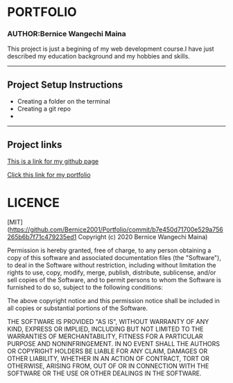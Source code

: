 # PORTFOLIO
### AUTHOR:Bernice Wangechi Maina
This project is just a begining of my web development course.I have just described my education background and my hobbies and skills.
*****
## Project Setup Instructions

* Creating a folder on the terminal
* Creating a git repo
*

****
## Project links
[This is a link for my github page](https://github.com/Bernice2001/Portfolio)

[Click this link for my portfolio](https://github.com/Bernice2001/Portfolio)
# LICENCE
[MIT](https://github.com/Bernice2001/Portfolio/commit/b7e450d71700e529a756265b6b7f71c479235ed1
Copyright (c) 2020 Bernice Wangechi Maina)

Permission is hereby granted, free of charge, to any person obtaining a copy of this software and associated documentation files (the "Software"), to deal in the Software without restriction, including without limitation the rights to use, copy, modify, merge, publish, distribute, sublicense, and/or sell copies of the Software, and to permit persons to whom the Software is furnished to do so, subject to the following conditions:

The above copyright notice and this permission notice shall be included in all copies or substantial portions of the Software.

THE SOFTWARE IS PROVIDED "AS IS", WITHOUT WARRANTY OF ANY KIND, EXPRESS OR IMPLIED, INCLUDING BUT NOT LIMITED TO THE WARRANTIES OF MERCHANTABILITY, FITNESS FOR A PARTICULAR PURPOSE AND NONINFRINGEMENT. IN NO EVENT SHALL THE AUTHORS OR COPYRIGHT HOLDERS BE LIABLE FOR ANY CLAIM, DAMAGES OR OTHER LIABILITY, WHETHER IN AN ACTION OF CONTRACT, TORT OR OTHERWISE, ARISING FROM, OUT OF OR IN CONNECTION WITH THE SOFTWARE OR THE USE OR OTHER DEALINGS IN THE SOFTWARE.